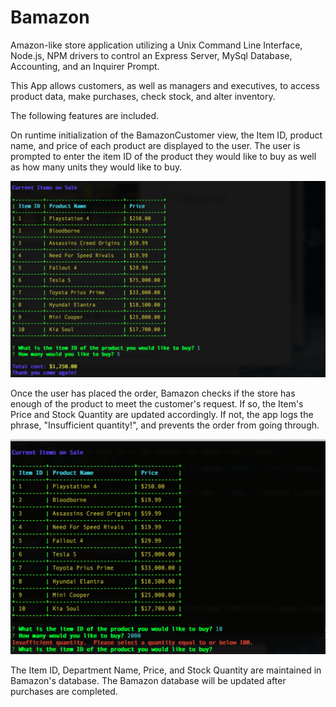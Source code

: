 # Bamazon

Amazon-like store application utilizing a Unix Command Line Interface, Node.js, NPM drivers to control an Express Server, MySql Database, Accounting, and an Inquirer Prompt. 

This App allows customers, as well as managers and executives, to access product data, make purchases, check stock, and alter inventory.

The following features are included. 

On runtime initialization of the BamazonCustomer view, the Item ID, product name, and price of each product are displayed to the user. The user is prompted to enter the item ID of the product they would like to buy as well as how many units they would like to buy. 

<img src="images/AmazonCustomerView.png">

Once the user has placed the order, Bamazon checks if the store has enough of the product to meet the customer's request. If so, the Item's Price and Stock Quantity are updated accordingly. If not, the app logs the phrase, "Insufficient quantity!", and prevents the order from going through.

<img src="images/AmazonCustomer+Insufficient.png">

The Item ID, Department Name, Price, and Stock Quantity are maintained in Bamazon's database. The Bamazon database will be updated after purchases are completed. 
